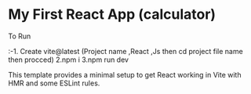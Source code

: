 # My First React App (calculator) 

To Run 

:-1. Create vite@latest (Project name ,React ,Js  then cd project file name then procced) 
2.npm i 
3.npm run dev

This template provides a minimal setup to get React working in Vite with HMR and some ESLint rules.
